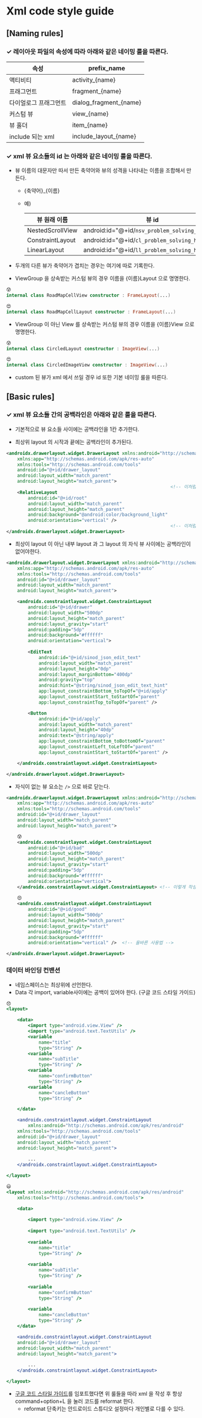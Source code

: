 # Xml code style guide

## [Naming rules]

### ✓ 레이아웃 파일의 속성에 따라 아래와 같은 네이밍 룰을 따른다.

| 속성 | prefix_name |
| --------------- | --------------- |
| 액티비티 | activity_{name} |
| 프래그먼트 | fragment_{name} |
| 다이얼로그 프래그먼트 | dialog_fragment_{name} |
| 커스텀 뷰 | view_{name} |
| 뷰 홀더 | item_{name} |
| include 되는 xml | include_layout_{name} |

### ✓ xml 뷰 요소들의 id 는 아래와 같은 네이밍 룰을 따른다.

- 뷰 이름의 대문자만 따서 만든 축약어와 뷰의 성격을 나타내는 이름을 조합해서 만든다.
    - {축약어}_{이름}
    - 예) 

        | 뷰 원래 이름 | 뷰 id |
        | --------------- | --------------- |
        | NestedScrollView | android:id="@+id/```nsv_problem_solving_history```" |
        | ConstraintLayout | android:id="@+id/```cl_problem_solving_history```" |
        | LinearLayout | android:id="@+id/```ll_problem_solving_histroy```" |

- 두개의 다른 뷰가 축약어가 겹치는 경우는 여기에 따로 기록한다.

- ViewGroup 을 상속받는 커스텀 뷰의 경우 이름을 {이름}Layout 으로 명명한다.
``` kotlin
😰
internal class RoadMapCellView constructor : FrameLayout(...)

😍
internal class RoadMapCellLayout constructor : FrameLayout(...)
```

- ViewGroup 이 아닌 View 를 상속받는 커스텀 뷰의 경우 이름을 {이름}View 으로 명명한다.
``` kotlin
😰
internal class CircledLayout constructor : ImageView(...)

😍
internal class CircledImageView constructor : ImageView(...)
```

- custom 된 뷰가 xml 에서 쓰일 경우 id 또한 기본 네이밍 룰을 따른다.

## [Basic rules]

### ✓ xml 뷰 요소들 간의 공백라인은 아래와 같은 룰을 따른다.

- 기본적으로 뷰 요소들 사이에는 공백라인을 1칸 추가한다.

- 최상위 layout 의 시작과 끝에는 공백라인이 추가된다.

``` xml
<androidx.drawerlayout.widget.DrawerLayout xmlns:android="http://schemas.android.com/apk/res/android"
    xmlns:app="http://schemas.android.com/apk/res-auto"
    xmlns:tools="http://schemas.android.com/tools"
    android:id="@+id/drawer_layout"
    android:layout_width="match_parent"
    android:layout_height="match_parent">
                                                             <!-- 이처럼 이곳에 공백라인이 있어야 한다. -->
    <RelativeLayout
        android:id="@+id/root"
        android:layout_width="match_parent"
        android:layout_height="match_parent"
        android:background="@android:color/background_light"
        android:orientation="vertical" />
                                                             <!-- 이처럼 이곳에 공백라인이 있어야 한다. -->
</androidx.drawerlayout.widget.DrawerLayout>
```

- 최상이 layout 이 아닌 내부 layout 과 그 layout 의 자식 뷰 사이에는 공백라인이 없어야한다.

``` xml
<androidx.drawerlayout.widget.DrawerLayout xmlns:android="http://schemas.android.com/apk/res/android"
    xmlns:app="http://schemas.android.com/apk/res-auto"
    xmlns:tools="http://schemas.android.com/tools"
    android:id="@+id/drawer_layout"
    android:layout_width="match_parent"
    android:layout_height="match_parent">

    <androidx.constraintlayout.widget.ConstraintLayout
        android:id="@+id/drawer"
        android:layout_width="500dp"
        android:layout_height="match_parent"
        android:layout_gravity="start"
        android:padding="5dp"
        android:background="#ffffff"
        android:orientation="vertical"> 
        
        <EditText
            android:id="@+id/sinod_json_edit_text"
            android:layout_width="match_parent"
            android:layout_height="0dp"
            android:layout_marginBottom="400dp"
            android:gravity="top"
            android:hint="@string/sinod_json_edit_text_hint"
            app:layout_constraintBottom_toTopOf="@+id/apply"
            app:layout_constraintStart_toStartOf="parent"
            app:layout_constraintTop_toTopOf="parent" />

        <Button
            android:id="@+id/apply"
            android:layout_width="match_parent"
            android:layout_height="40dp"
            android:text="@string/apply"
            app:layout_constraintBottom_toBottomOf="parent"
            app:layout_constraintLeft_toLeftOf="parent"
            app:layout_constraintStart_toStartOf="parent" />

    </androidx.constraintlayout.widget.ConstraintLayout> 

</androidx.drawerlayout.widget.DrawerLayout>
```

- 자식이 없는 뷰 요소는 ```/>``` 으로 바로 닫는다.

``` xml
<androidx.drawerlayout.widget.DrawerLayout xmlns:android="http://schemas.android.com/apk/res/android"
    xmlns:app="http://schemas.android.com/apk/res-auto"
    xmlns:tools="http://schemas.android.com/tools"
    android:id="@+id/drawer_layout"
    android:layout_width="match_parent"
    android:layout_height="match_parent">

    😰
    <androidx.constraintlayout.widget.ConstraintLayout
        android:id="@+id/bad"
        android:layout_width="500dp"
        android:layout_height="match_parent"
        android:layout_gravity="start"
        android:padding="5dp"
        android:background="#ffffff"
        android:orientation="vertical">
    </androidx.constraintlayout.widget.ConstraintLayout> <!-- 이렇게 작성하지 말아야 한다. -->
  
    😍
    <androidx.constraintlayout.widget.ConstraintLayout
        android:id="@+id/good"
        android:layout_width="500dp"
        android:layout_height="match_parent"
        android:layout_gravity="start"
        android:padding="5dp"
        android:background="#ffffff"
        android:orientation="vertical" />  <!-- 올바른 사용법 -->

</androidx.drawerlayout.widget.DrawerLayout>
```

### 데이터 바인딩 컨밴션
- 네임스페이스는 최상위에 선언한다.
- Data 각 import, variable사이에는 공백이 있어야 한다. (구글 코드 스타일 가이드)

```jsx
😞
<layout>

    <data>
        <import type="android.view.View" />
        <import type="android.text.TextUtils" />
        <variable
            name="title"
            type="String" />
        <variable
            name="subTitle"
            type="String" />
        <variable
            name="confirmButton"
            type="String" />
        <variable
            name="cancleButton"
            type="String" />

    </data>

	<androidx.constraintlayout.widget.ConstraintLayout
		xmlns:android="http://schemas.android.com/apk/res/android"
    xmlns:tools="http://schemas.android.com/tools"
    android:id="@+id/drawer_layout"
    android:layout_width="match_parent"
    android:layout_height="match_parent">
		
		...
	</androidx.constraintlayout.widget.ConstraintLayout>

</layout>
```

```jsx
😃
<layout xmlns:android="http://schemas.android.com/apk/res/android"
    xmlns:tools="http://schemas.android.com/tools">

    <data>
																				<!-- 이처럼 이곳에 공백라인이 있어야 한다. -->
        <import type="android.view.View" />
																				<!-- 이처럼 이곳에 공백라인이 있어야 한다. -->
        <import type="android.text.TextUtils" />
																				<!-- 이처럼 이곳에 공백라인이 있어야 한다. -->
        <variable
            name="title"
            type="String" />
																				<!-- 이처럼 이곳에 공백라인이 있어야 한다. -->
        <variable
            name="subTitle"
            type="String" />
																				<!-- 이처럼 이곳에 공백라인이 있어야 한다. -->
        <variable
            name="confirmButton"
            type="String" />
																				<!-- 이처럼 이곳에 공백라인이 있어야 한다. -->
        <variable
            name="cancleButton"
            type="String" />
    </data>

	<androidx.constraintlayout.widget.ConstraintLayout
    android:id="@+id/drawer_layout"
    android:layout_width="match_parent"
    android:layout_height="match_parent">
		
		...
	</androidx.constraintlayout.widget.ConstraintLayout>

</layout>
```



- [구글 코드 스타일 가이드](https://github.com/taenguree/android-code-style-guide#style-xml-setting)를 임포트했다면 위 룰들을 따라 xml 을 작성 후 항상 command+option+L 을 눌러 코드를 reformat 한다.
    - reformat 단축키는 안드로이드 스튜디오 설정마다 개인별로 다를 수 있다.
